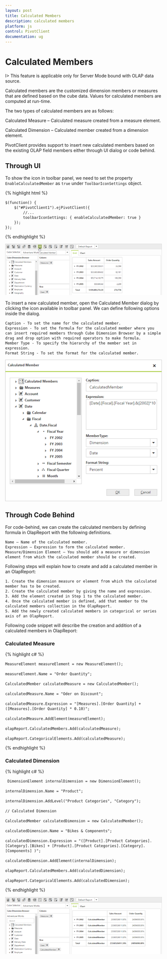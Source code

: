 ```yaml
---
layout: post
title: Calculated Members
description: calculated members
platform: js
control: PivotClient
documentation: ug
---
```


# Calculated Members

I> This feature is applicable only for Server Mode bound with OLAP data source.

Calculated members are the customized dimension members or measures that are defined based on the cube data. Values for calculated members are computed at run-time. 

The two types of calculated members are as follows:

Calculated Measure – Calculated measure created from a measure element.

Calculated Dimension – Calculated member created from a dimension element.

PivotClient provides support to insert new calculated members based on the existing OLAP field members either through UI dialog or code behind.

## Through UI

To show the icon in toolbar panel, we need to set the property `EnableCalculatedMember` as `true` under `ToolbarIconSettings` object.

{% highlight html %}

    $(function() {
        $("#PivotClient1").ejPivotClient({
            //...
            toolbarIconSettings: { enableCalculatedMember: true }            
        });
    });

{% endhighlight %}

![](Calculated-Members_images/icon.png)

To insert a new calculated member, open the Calculated Member dialog by clicking the icon available in toolbar panel. We can define following options inside the dialog.

    Caption - To set the name for the calculated member.
    Expression - To set the formula for the calculated member where you can insert required members through Cube Dimension Browser by a simple drag and drop option with required operators to make formula.
    Member Type - To specify the hierarchy of the member set in expression.
    Format String - To set the format for the calculated member. 

![](Calculated-Members_images/dialog.png)

## Through Code Behind

For code-behind, we can create the calculated members by defining formula in OlapReport with the following definitions.

    Name – Name of the calculated member.
    Expression – Expression to form the calculated member.
    Measure/Dimension Element – You should add a measure or dimension element from which the calculated member should be created.

Following steps will explain how to create and add a calculated member in an OlapReport:

    1. Create the dimension measure or element from which the calculated member has to be created.
    2. Create the calculated member by giving the name and expression.
    3. Add the element created in Step 1 to the calculated member.
    4. Once the calculated member is defined, add that member to the calculated members collection in the OlapReport.
    5. Add the newly created calculated members in categorical or series axis of an OlapReport.

Following code snippet will describe the creation and addition of a calculated members in OlapReport:

### Calculated Measure

{% highlight c# %}

    MeasureElement measureElement = new MeasureElement();

    measureElement.Name = "Order Quantity";

    CalculatedMember calculatedMeasure = new CalculatedMember();

    calculatedMeasure.Name = "Oder on Discount";

    calculatedMeasure.Expression = "[Measures].[Order Quantity] + ([Measures].[Order Quantity] * 0.10)";

    calculatedMeasure.AddElement(measureElement);

    olapReport.CalculatedMembers.Add(calculatedMeasure);

    olapReport.CategoricalElements.Add(calculatedMeasure);

{% endhighlight %}

### Calculated Dimension

{% highlight c# %}

     DimensionElement internalDimension = new DimensionElement();

    internalDimension.Name = "Product";

    internalDimension.AddLevel("Product Categories", "Category");

    // Calculated Dimension

    CalculatedMember calculatedDimension = new CalculatedMember();

    calculatedDimension.Name = "Bikes & Components";

    calculatedDimension.Expression = "([Product].[Product Categories].[Category].[Bikes] + [Product].[Product Categories].[Category].[Components] )";

    calculatedDimension.AddElement(internalDimension);

    olapReport.CalculatedMembers.Add(calculatedDimension);
    
    olapReport.CategoricalElements.Add(calculatedDimension);

{% endhighlight %}

![](Calculated-Members_images/members.png)
